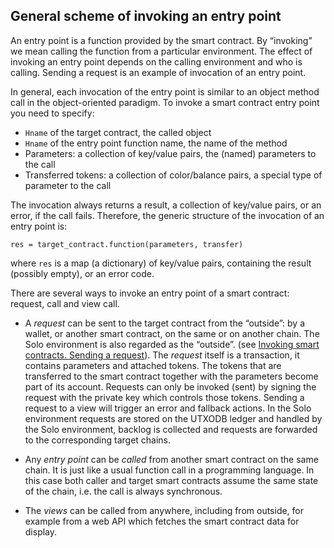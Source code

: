 ## General scheme of invoking an entry point

An entry point is a function provided by the smart contract. By “invoking” we
mean calling the function from a particular environment. The effect of invoking
an entry point depends on the calling environment and who is calling. Sending a
request is an example of invocation of an entry point.

In general, each invocation of the entry point is similar to an object method
call in the object-oriented paradigm. To invoke a smart contract entry point you
need to specify:

* `Hname` of the target contract, the called object
* `Hname` of the entry point function name, the name of the method
* Parameters: a collection of key/value pairs, the (named) parameters to the
  call
* Transferred tokens: a collection of color/balance pairs, a special type of
  parameter to the call

The invocation always returns a result, a collection of key/value pairs, or an
error, if the call fails. Therefore, the generic structure of the invocation of
an entry point is:

```
res = target_contract.function(parameters, transfer)
```

where `res` is a map (a dictionary) of key/value pairs, containing the result
(possibly empty), or an error code.

There are several ways to invoke an entry point of a smart contract: request,
call and view call.

* A _request_ can be sent to the target contract from the “outside”: by a
  wallet, or another smart contract, on the same or on another chain. The Solo
  environment is also regarded as the “outside”.
  (see [Invoking smart contracts. Sending a request](06.md)). The _request_
  itself is a transaction, it contains parameters and attached tokens. The
  tokens that are transferred to the smart contract together with the parameters
  become part of its account. Requests can only be invoked (sent) by signing the
  request with the private key which controls those tokens. Sending a request to
  a view will trigger an error and fallback actions. In the Solo environment
  requests are stored on the UTXODB ledger and handled by the Solo environment,
  backlog is collected and requests are forwarded to the corresponding target
  chains.

* Any _entry point_ can be _called_ from another smart contract on the same
  chain. It is just like a usual function call in a programming language. In
  this case both caller and target smart contracts assume the same state of the
  chain, i.e. the call is always synchronous.

* The _views_ can be called from anywhere, including from outside, for example
  from a web API which fetches the smart contract data for display.